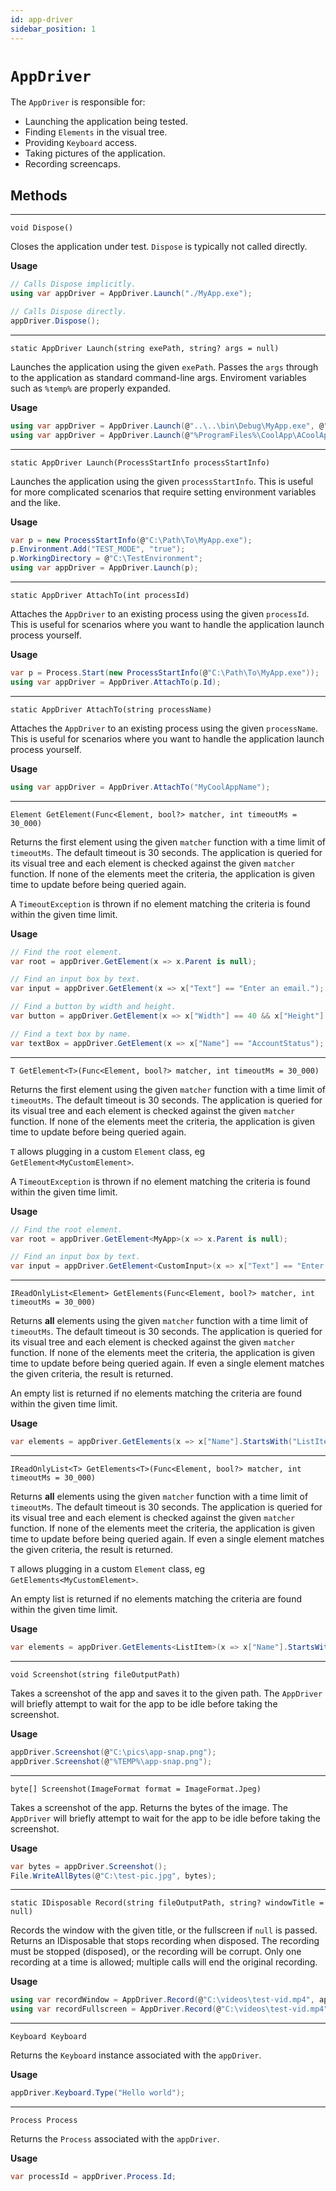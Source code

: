 ```yaml
---
id: app-driver
sidebar_position: 1
---
```


# `AppDriver`

The `AppDriver` is responsible for:

- Launching the application being tested.
- Finding `Elements` in the visual tree.
- Providing `Keyboard` access.
- Taking pictures of the application.
- Recording screencaps.

## Methods

----
`void Dispose()`

Closes the application under test. `Dispose` is typically not called directly.

**Usage**
```csharp
// Calls Dispose implicitly.
using var appDriver = AppDriver.Launch("./MyApp.exe");

// Calls Dispose directly.
appDriver.Dispose();
```

----
`static AppDriver Launch(string exePath, string? args = null)`

Launches the application using the given `exePath`. Passes the `args` through to the application as standard command-line args. Enviroment variables such as `%temp%` are properly expanded.

**Usage**
```csharp
using var appDriver = AppDriver.Launch(@"..\..\bin\Debug\MyApp.exe", @"--debug --verbose");
using var appDriver = AppDriver.Launch(@"%ProgramFiles%\CoolApp\ACoolApp.exe");
```
----
`static AppDriver Launch(ProcessStartInfo processStartInfo)`

Launches the application using the given `processStartInfo`. This is useful for more complicated scenarios that require setting environment variables and the like.

**Usage**
```csharp
var p = new ProcessStartInfo(@"C:\Path\To\MyApp.exe");
p.Environment.Add("TEST_MODE", "true");
p.WorkingDirectory = @"C:\TestEnvironment";
using var appDriver = AppDriver.Launch(p);
```
----
`static AppDriver AttachTo(int processId)`

Attaches the `AppDriver` to an existing process using the given `processId`. This is useful for scenarios where you want to handle the application launch process yourself.

**Usage**
```csharp
var p = Process.Start(new ProcessStartInfo(@"C:\Path\To\MyApp.exe"));
using var appDriver = AppDriver.AttachTo(p.Id);
```
----
`static AppDriver AttachTo(string processName)`

Attaches the `AppDriver` to an existing process using the given `processName`. This is useful for scenarios where you want to handle the application launch process yourself.

**Usage**
```csharp
using var appDriver = AppDriver.AttachTo("MyCoolAppName");
```
----
`Element GetElement(Func<Element, bool?> matcher, int timeoutMs = 30_000)`

Returns the first element using the given `matcher` function with a time limit of `timeoutMs`. The default timeout is 30 seconds. The application is queried for its visual tree and each element is checked against the given `matcher` function. If none of the elements meet the criteria, the application is given time to update before being queried again.

A `TimeoutException` is thrown if no element matching the criteria is found within the given time limit.

**Usage**
```csharp
// Find the root element.
var root = appDriver.GetElement(x => x.Parent is null);

// Find an input box by text.
var input = appDriver.GetElement(x => x["Text"] == "Enter an email.");

// Find a button by width and height.
var button = appDriver.GetElement(x => x["Width"] == 40 && x["Height"] == 40);

// Find a text box by name.
var textBox = appDriver.GetElement(x => x["Name"] == "AccountStatus");
```
----
`T GetElement<T>(Func<Element, bool?> matcher, int timeoutMs = 30_000)`

Returns the first element using the given `matcher` function with a time limit of `timeoutMs`. The default timeout is 30 seconds. The application is queried for its visual tree and each element is checked against the given `matcher` function. If none of the elements meet the criteria, the application is given time to update before being queried again.

`T` allows plugging in a custom `Element` class, eg `GetElement<MyCustomElement>`.

A `TimeoutException` is thrown if no element matching the criteria is found within the given time limit.

**Usage**
```csharp
// Find the root element.
var root = appDriver.GetElement<MyApp>(x => x.Parent is null);

// Find an input box by text.
var input = appDriver.GetElement<CustomInput>(x => x["Text"] == "Enter an email.");
```
----
`IReadOnlyList<Element> GetElements(Func<Element, bool?> matcher, int timeoutMs = 30_000)`

Returns **all** elements using the given `matcher` function with a time limit of `timeoutMs`. The default timeout is 30 seconds. The application is queried for its visual tree and each element is checked against the given `matcher` function. If none of the elements meet the criteria, the application is given time to update before being queried again. If even a single element matches the given criteria, the result is returned.

An empty list is returned if no elements matching the criteria are found within the given time limit.

**Usage**
```csharp
var elements = appDriver.GetElements(x => x["Name"].StartsWith("ListItem"));
```
----
`IReadOnlyList<T> GetElements<T>(Func<Element, bool?> matcher, int timeoutMs = 30_000)`

Returns **all** elements using the given `matcher` function with a time limit of `timeoutMs`. The default timeout is 30 seconds. The application is queried for its visual tree and each element is checked against the given `matcher` function. If none of the elements meet the criteria, the application is given time to update before being queried again. If even a single element matches the given criteria, the result is returned.

`T` allows plugging in a custom `Element` class, eg `GetElements<MyCustomElement>`.

An empty list is returned if no elements matching the criteria are found within the given time limit.

**Usage**
```csharp
var elements = appDriver.GetElements<ListItem>(x => x["Name"].StartsWith("ListItem"));
```
----
`void Screenshot(string fileOutputPath)`

Takes a screenshot of the app and saves it to the given path. The `AppDriver` will briefly attempt to wait for the app to be idle before taking the screenshot.

**Usage**
```csharp
appDriver.Screenshot(@"C:\pics\app-snap.png");
appDriver.Screenshot(@"%TEMP%\app-snap.png");
```
----
`byte[] Screenshot(ImageFormat format = ImageFormat.Jpeg)`

Takes a screenshot of the app. Returns the bytes of the image. The `AppDriver` will briefly attempt to wait for the app to be idle before taking the screenshot.

**Usage**
```csharp
var bytes = appDriver.Screenshot();
File.WriteAllBytes(@"C:\test-pic.jpg", bytes);
```
----
`static IDisposable Record(string fileOutputPath, string? windowTitle = null)`

Records the window with the given title, or the fullscreen if `null` is passed. Returns an IDisposable that stops recording when disposed.
The recording must be stopped (disposed), or the recording will be corrupt. Only one recording at a time is allowed; multiple calls will end the original recording.

**Usage**
```csharp
using var recordWindow = AppDriver.Record(@"C:\videos\test-vid.mp4", appDriver.Process.MainWindowTitle);
using var recordFullscreen = AppDriver.Record(@"C:\videos\test-vid.mp4");
```
----
`Keyboard Keyboard`

Returns the `Keyboard` instance associated with the `appDriver`.

**Usage**
```csharp
appDriver.Keyboard.Type("Hello world");
```
----
`Process Process`

Returns the `Process` associated with the `appDriver`.

**Usage**
```csharp
var processId = appDriver.Process.Id;
```